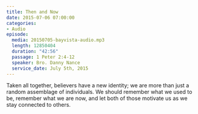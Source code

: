 ```yaml
---
title: Then and Now
date: 2015-07-06 07:00:00
categories:
- Audio
episode:
  media: 20150705-bayvista-audio.mp3
  length: 12850404
  duration: "42:56"
  passage: 1 Peter 2:4-12
  speaker: Bro. Danny Nance
  service_date: July 5th, 2015
---
```

Taken all together, believers have a new identity; we are more than just a random assemblage of individuals. We should remember what we used to be, remember what we are now, and let both of those motivate us as we stay connected to others.